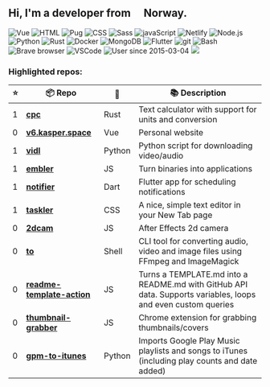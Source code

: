 ## Hi, I'm a developer from <img src="https://image.flaticon.com/icons/svg/197/197579.svg" width="16" /> Norway.

<p>
  <img alt="Vue" src="https://img.shields.io/badge/-Vue-63B587?style=flat-square&logo=vue.js&logoColor=white" />
  <img alt="HTML" src="https://img.shields.io/badge/-HTML-E34F26?style=flat-square&logo=html5&logoColor=white" />
  <img alt="Pug" src="https://img.shields.io/badge/-Pug-9F6758?style=flat-square&logo=html5&logoColor=white" />
  <img alt="CSS" src="https://img.shields.io/badge/-CSS3-448AC0?style=flat-square&logo=css3&logoColor=white" />
  <img alt="Sass" src="https://img.shields.io/badge/-Sass-CC6699?style=flat-square&logo=sass&logoColor=white" />
  <img alt="javaScript" src="https://img.shields.io/badge/-JavaScript-DABD4D?style=flat-square&logo=html5&logoColor=white" />
  <img alt="Netlify" src="https://img.shields.io/badge/-Netlify-5EA7BA?style=flat-square&logo=netlify&logoColor=white" />
  <img alt="Node.js" src="https://img.shields.io/badge/-Nodejs-43853d?style=flat-square&logo=Node.js&logoColor=white" />
  <img alt="Python" src="https://img.shields.io/badge/-Python-4F7CAA?style=flat-square&logo=python&logoColor=white" />
  <img alt="Rust" src="https://img.shields.io/badge/-Rust-000000?style=flat-square&logo=rust&logoColor=white" />
  <img alt="Docker" src="https://img.shields.io/badge/-Docker-46a2f1?style=flat-square&logo=docker&logoColor=white" />
  <img alt="MongoDB" src="https://img.shields.io/badge/-MongoDB-13aa52?style=flat-square&logo=mongodb&logoColor=white" />
  <img alt="Flutter" src="https://img.shields.io/badge/-Flutter-3E89F5?style=flat-square&logo=flutter&logoColor=white" />
  <img alt="git" src="https://img.shields.io/badge/-Git-F05032?style=flat-square&logo=git&logoColor=white" />
  <img alt="Bash" src="https://img.shields.io/badge/-Bash-2B3136?style=flat-square&logo=gnu-bash&logoColor=white" />
  <img alt="Brave browser" src="https://img.shields.io/badge/-Brave_Browser-FB542B?style=flat-square&logo=brave&logoColor=white" />
  <img alt="VSCode" src="https://img.shields.io/badge/-VSCode-3277B4?style=flat-square&logo=visual-studio-code&logoColor=white" />
  <img alt="User since 2015-03-04" src="https://img.shields.io/badge/Joined-2015--03--04-2eb872?style=flat-square&logo=github&logoColor=white&labelColor=2f3438" />
  <img src="https://gpvc.arturio.dev/probablykasper" />
</p>

### Highlighted repos:


| ⭐️ | 📦 Repo       | 🧰 | 📚 Description |
| -- | ------------ | -- | -------------- |
| 1 | <b>[cpc](https://github.com/probablykasper/cpc)</b> | Rust | Text calculator with support for units and conversion |
| 0 | <b>[v6.kasper.space](https://github.com/probablykasper/v6.kasper.space)</b> | Vue | Personal website |
| 1 | <b>[vidl](https://github.com/probablykasper/vidl)</b> | Python | Python script for downloading video/audio |
| 1 | <b>[embler](https://github.com/probablykasper/embler)</b> | JS | Turn binaries into applications |
| 1 | <b>[notifier](https://github.com/probablykasper/notifier)</b> | Dart | Flutter app for scheduling notifications |
| 1 | <b>[taskler](https://github.com/probablykasper/taskler)</b> | CSS | A nice, simple text editor in your New Tab page |
| 0 | <b>[2dcam](https://github.com/probablykasper/2dcam)</b> | JS | After Effects 2d camera |
| 0 | <b>[to](https://github.com/probablykasper/to)</b> | Shell | CLI tool for converting audio, video and image files using FFmpeg and ImageMagick |
| 0 | <b>[readme-template-action](https://github.com/probablykasper/readme-template-action)</b> | JS | Turns a TEMPLATE.md into a README.md with GitHub API data. Supports variables, loops and even custom queries |
| 0 | <b>[thumbnail-grabber](https://github.com/probablykasper/thumbnail-grabber)</b> | JS | Chrome extension for grabbing thumbnails/covers |
| 0 | <b>[gpm-to-itunes](https://github.com/probablykasper/gpm-to-itunes)</b> | Python | Imports Google Play Music playlists and songs to iTunes (including play counts and date added) |
